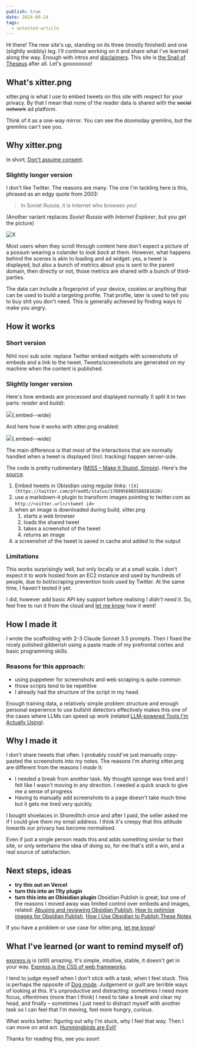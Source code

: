 ```yaml
---
publish: true
date: 2024-09-24
tags:
  - untested-article
---
```

Hi there! The new site's up, standing on its three (mostly finished) and one (slightly wobbly) leg. I'll continue working on it and share what I've learned along the way. Enough with intros and [disclaimers](<../Disclaimer>). This site is [the Snail of Theseus](<../the Snail of Theseus>) after all. Let's goooooooo!

## What's xitter.png

xitter.png is what I use to embed tweets on this site with respect for your privacy. By that I mean that none of the reader data is shared with the ~~social network~~ ad platform. 

Think of it as a one-way mirror. You can see the doomsday gremlins, but the gremlins can't see you.

## Why xitter.png

In short, [Don't assume consent](<../Defaults Matter, Don't Assume Consent>).

### Slightly longer version

I don't like Twitter. The reasons are many. The one I'm tackling here is this, phrased as an edgy quote from 2003: 

> In Soviet Russia, it is Internet who browses you!

(Another variant replaces *Soviet Russia* with *Internet Explorer*, but you get the picture)

![X](https://twitter.com/PossumEveryHour/status/1834472079355187536)

Most users when they scroll through content here don't expect a picture of a possum wearing a colander to *look back* at them. However, what happens behind the scenes is akin to loading and ad widget: yes, a tweet is displayed, but also a bunch of metrics about you is sent to the parent domain, then directly or not, those metrics are shared with a bunch of third-parties. 

The data can include a fingerprint of your device, cookies or anything that can be used to build a targeting profile. That profile, later is used to tell you to buy shit you don't need. This is generally achieved by finding ways to make you angry. 

## How it works

### Short version

Nihil novi sub sole: replace Twitter embed widgets with screenshots of embeds and a link to the tweet. Tweets/screenshots are generated on my machine when the content is published.

### Slightly longer version

Here's how embeds are processed and displayed normally (I split it in two parts: *reader* and *build*):

![](Pasted%20image%2020240925172325.png){.embed--wide}

And here how it works with xitter.png enabled:

![](Pasted%20image%2020240925172333.png){.embed--wide}

The main difference is that most of the interactions that are normally handled when a tweet is displayed (incl. tracking) happen server-side.

The code is pretty rudimentary ([MISS – Make It Stupid, Simple](<../MISS – Make It Stupid, Simple>)). Here's the [source](https://github.com/paprikka/xitter.png/blob/main/main.js).

1. Embed tweets in Obisidian using regular links:
   `![X](https://twitter.com/pfree05/status/1709956985586581620)`
2. use a markdown-it plugin to transform images pointing to twitter.com as `http://<xitter.url>/<tweet id>`
3. when an image is downloaded during build, xitter.png
	1. starts a web browser
	2. loads the shared tweet
	3. takes a screenshot of the tweet
	4. returns an image
4. a screenshot of the tweet is saved in cache and added to the output

### Limitations

This works surprisingly well, but only locally or at a small scale. I don't expect it to work hosted from an EC2 instance and used by hundreds of people, due to bot/scraping prevention tools used by Twitter. At the same time, I haven't tested it yet. 

I did, however add basic API key support before realising *I didn't need it*. So, feel free to run it from the cloud and [let me know](mailto:hello@sonnet.io) how it went!

## How I made it

I wrote the scaffolding with 2-3 Claude Sonnet 3.5 prompts. Then I fixed the nicely polished gibberish using a paste made of my prefrontal cortex and basic programming skills.

### Reasons for this approach: 

- using puppeteer for screenshots and web scraping is quite common
- those scripts tend to be repetitive
- I already had the structure of the script in my head. 

Enough training data, a relatively simple problem structure and enough personal experience to use bullshit detectors effectively makes this one of the cases where LLMs can speed up work (related [LLM-powered Tools I'm Actually Using](<../LLM-powered Tools I'm Actually Using>)). 

## Why I made it

I don't share tweets that often. I probably could've just manually copy-pasted the screenshots into my notes. The reasons I'm *sharing* xitter.png are different from the reasons I *made* it:

- I needed a break from another task. My thought sponge was tired and I felt like I wasn't moving in any direction. I needed a quick snack to give me a sense of progress
- Having to manually add screenshots to a page doesn't take much time but it gets me tired very quickly.

I bought shoelaces in Shoreditch once and after I paid, the seller asked me if I could give them my email address. I think it's creepy that this attitude towards our privacy has become normalised. 

Even if just a single person reads this and adds something similar to their site, or only entertains the idea of doing so, for me that's still a win, and a real source of satisfaction.

## Next steps, ideas

- **try this out on Vercel**
- **turn this into an 11ty plugin**
- **turn this into an Obisidian plugin** 
  Obsidian Publish is great, but one of the reasons I moved away was limited control over embeds and images, related: [Abusing and reviewing Obsidian Publish](<../Abusing and reviewing Obsidian Publish>), [How to optimise images for Obsidian Publish](<../How to optimise images for Obsidian Publish>), [How I Use Obsidian to Publish These Notes](<../How I Use Obsidian to Publish These Notes>)

If you have a problem or use case for xitter.png, [let me know](mailto:hello@sonnet.io)!

## What I've learned (or want to remind myself of)

[express.js](https://expressjs.com) is (still) amazing. It's simple, intuitive, stable, it doesn't get in your way. [Express is the CSS of web frameworks](<../Express is the CSS of web frameworks>). 

I tend to judge myself when I don't stick with a task, when I feel stuck. This is perhaps the opposite of [Dog mode](<../Dog mode>). Judgement or guilt are terrible ways of looking at this. It's unproductive and distracting: sometimes I need more focus, oftentimes (more than I think) I need to take a break and clear my head, and finally – sometimes I just need to distract myself with another task so I can feel that I'm moving, feel more hungry, curious. 

What works better: figuring out why I'm stuck, why I feel that way. Then I can move on and act. [Hummingbirds are Evil!](https://sonnet.io/posts/hummingbirds/)

Thanks for reading this, see you soon!